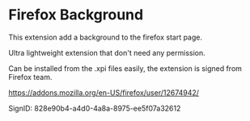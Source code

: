 # Firefox Background
 
This extension add a background to the firefox start page.

Ultra lightweight extension that don't need any permission.

Can be installed from the .xpi files easily, the extension is signed from Firefox team.

https://addons.mozilla.org/en-US/firefox/user/12674942/

SignID: 828e90b4-a4d0-4a8a-8975-ee5f07a32612